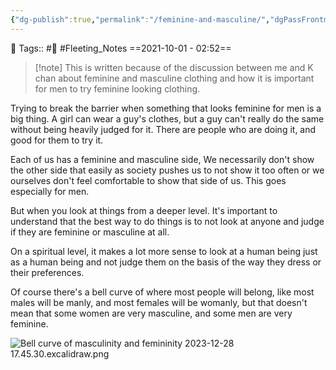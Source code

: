 ```yaml
---
{"dg-publish":true,"permalink":"/feminine-and-masculine/","dgPassFrontmatter":true,"noteIcon":"3","created":"2023-11-14T21:08:40.278+05:30","updated":"2023-12-28T22:17:24.631+05:30"}
---
```


🧶 Tags:: #🌱 #Fleeting_Notes 
==2021-10-01 - 02:52==

> [!note] This is written because of the discussion between me and K chan about feminine and masculine clothing and how it is important for men to try feminine looking clothing.

Trying to break the barrier when something that looks feminine for men is a big thing. A girl can wear a guy's clothes, but a guy can't really do the same without being heavily judged for it. There are people who are doing it, and good for them to try it.

Each of us has a feminine and masculine side, We necessarily don't show the other side that easily as society pushes us to not show it too often or we ourselves don't feel comfortable to show that side of us. This goes especially for men.

But when you look at things from a deeper level. It's important to understand that the best way to do things is to not look at anyone and judge if they are feminine or masculine at all.

On a spiritual level, it makes a lot more sense to look at a human being just as a human being and not judge them on the basis of the way they dress or their preferences.

Of course there's a bell curve of where most people will belong, like most males will be manly, and most females will be womanly, but that doesn't mean that some women are very masculine, and some men are very feminine.

![Bell curve of masculinity and femininity 2023-12-28 17.45.30.excalidraw.png](/img/user/Excalidraw/Bell%20curve%20of%20masculinity%20and%20femininity%202023-12-28%2017.45.30.excalidraw.png)
